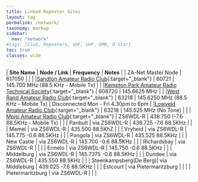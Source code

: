```yaml
---
title: Linked Repeater Sites
layout: tag
permalink: /network/
taxonomy: markup
sidebar:
  nav: "network"
#tags: [Club, Repeaters, VHF, UHF, DMR, D-Star]
toc: true
classes: wide
---
```

| **Site Name** | **Node / Link** | **Frequency** | **Notes** |
| ZA-Net Master Node | 617050 | | |
|[Sandton Amateur Radio Club](https://www.zs6stn.org.za/){:target="_blank"} | 60721 | 145.700 MHz (88.5 KHz - Mobile Tx) | |
|[Kempton Park Amateur Radio Technical Society](https://zs6kts.co.za/){:target="_blank"} | 608720 | 145.6625 MHz | |
|[West Rand Amateur Radio Club](https://www.zs6wr.co.za/){:target="_blank"} | 63218 | 145.6250 MHz (88.5 KHz - Mobile Tx) | Disconnected Mon - Fri 4.30pm to 6pm |
|[Lowveld Amateur Radio Club](https://www.facebook.com/ZS6LOW/){:target="_blank"} | 63218 |  145.525 MHz (No Tone) | |
| [Mpisi Amateur Radio Club](https://www.facebook.com/groups/848835003502702/){:target="_blank"} | ZS6WDL-R | 438.750 (-7.6 88.5KHz - Mobile Tx) | |
| Panbult | via ZS6WDL-R | 438.725 -7.6 88.5KHz | |
| Memel | via ZS6WDL-R | 435.500 88.5KhZ | |
| Vryheid | via ZS6WDL-R | 145.775 -0.6 88.5KHz | |
| Pongola | via ZS6WDL-R | 435.525 88.5KHz | |
| New Castle | via ZS6WDL-R | 145.700 -0.6 88.5KHz | |
| Richardsbay  | via ZS6WDL-R | | |
| Ermelo  | via ZS6WDL-R | 145.750 -0.6 88.5KHz | |
| Middelburg  | via ZS6WDL-R | 145.7375 -0.6 88.5KHz | |
| Dundee | via ZS6WDL-R | 435.550 88.5KHz | |
| Steenkampsberg(De Berg)| via Middleburg | 439.025 -7.6 88.5KHz | |
| Estcourt  | via Pietermaritzburg | | |
| Pietermaritzburg  | via ZS6WDL-R | |  |
